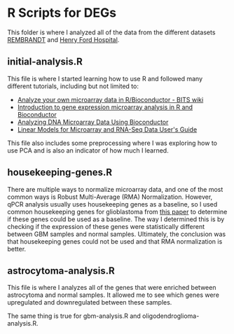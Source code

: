 # R Scripts for DEGs

This folder is where I analyzed all of the data from the different datasets [REMBRANDT](https://www.ncbi.nlm.nih.gov/geo/query/acc.cgi?acc=GSE108474) and [Henry Ford Hospital](https://www.ncbi.nlm.nih.gov/geo/query/acc.cgi?acc=gse4290). 

## initial-analysis.R

This file is where I started learning how to use R and followed many different tutorials, including but not limited to:
- [Analyze your own microarray data in R/Bioconductor - BITS wiki](https://wiki.bits.vib.be/index.php/Analyze_your_own_microarray_data_in_R/Bioconductor)
- [Introduction to gene expression microarray analysis in R and Bioconductor](https://gtk-teaching.github.io/Microarrays-R/)
- [Analyzing DNA Microarray Data Using Bioconductor](https://bioconductor.org/help/course-materials/2002/JAX02/jax-A.pdf)
- [Linear Models for Microarray and RNA-Seq Data User's Guide](https://www.bioconductor.org/packages/devel/bioc/vignettes/limma/inst/doc/usersguide.pdf)

This file also includes some preprocessing where I was exploring how to use PCA and is also an indicator of how much I learned. 

## housekeeping-genes.R

There are multiple ways to normalize microarray data, and one of the most common ways is Robust Multi-Average (RMA) Normalization. However, qPCR analysis usually uses housekeeping genes as a baseline, so I used common housekeeping genes for glioblastoma from [this paper](https://www.ncbi.nlm.nih.gov/pmc/articles/PMC4426273/) to determine if these genes could be used as a baseline. The way I determined this is by checking if the expression of these genes were statistically different between GBM samples and normal samples. Ultimately, the conclusion was that housekeeping genes could not be used and that RMA normalization is better. 

## astrocytoma-analysis.R

This file is where I analyzes all of the genes that were enriched between astrocytoma and normal samples. It allowed me to see which genes were upregulated and downregulated between these samples. 

The same thing is true for gbm-analysis.R and oligodendroglioma-analysis.R.

